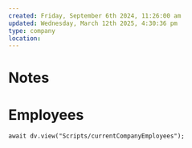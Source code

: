 ```yaml
---
created: Friday, September 6th 2024, 11:26:00 am
updated: Wednesday, March 12th 2025, 4:30:36 pm
type: company
location:
---
```

# Notes

# Employees

```dataviewjs
await dv.view("Scripts/currentCompanyEmployees");
```
